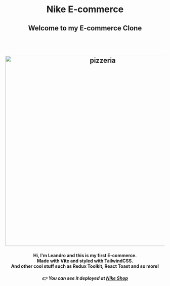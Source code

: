 <h1 align="center">  Nike E-commerce </h1>

<h2 align="center"> Welcome to my E-commerce Clone<h2>

<br>

<p align="center">

<img width="600" alt="pizzeria" src="https://user-images.githubusercontent.com/50922820/199271248-35f2a5c3-182d-40af-9045-713efb7c544d.JPG">

</p>

<h4 align="center"> Hi, I'm Leandro and this is my first E-commerce. <br> Made with Vite and styled with TailwindCSS. <br> And other cool stuff such as Redux Toolkit, React Toast and so more!

<br>

<span align="center">

##### :point_right: You can see it deployed at [Nike Shop](https://nike-ecommerce-tau.vercel.app/)

</span>

